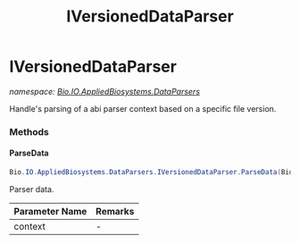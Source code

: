﻿---
title: IVersionedDataParser
---

# IVersionedDataParser
_namespace: [Bio.IO.AppliedBiosystems.DataParsers](N-Bio.IO.AppliedBiosystems.DataParsers.html)_

Handle's parsing of a abi parser context based on a specific file version.

### Methods

#### ParseData
```csharp
Bio.IO.AppliedBiosystems.DataParsers.IVersionedDataParser.ParseData(Bio.IO.AppliedBiosystems.DataParsers.IParserContext)
```
Parser data.

|Parameter Name|Remarks|
|--------------|-------|
|context|-|





